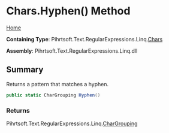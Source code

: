 # Chars\.Hyphen\(\) Method

[Home](../../../../../../README.md)

**Containing Type**: Pihrtsoft\.Text\.RegularExpressions\.Linq\.[Chars](../README.md)

**Assembly**: Pihrtsoft\.Text\.RegularExpressions\.Linq\.dll

## Summary

Returns a pattern that matches a hyphen\.

```csharp
public static CharGrouping Hyphen()
```

### Returns

Pihrtsoft\.Text\.RegularExpressions\.Linq\.[CharGrouping](../../CharGrouping/README.md)

